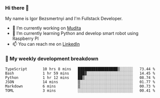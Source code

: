 ### Hi there 👋

My name is Igor Bezsmertnyi and I'm Fullstack Developer.

- 🔭 I’m currently working on [Mudita](https://mudita.com/)
- 🌱 I’m currently learning Python and develop smart robot using Raspberry PI
- 📫 You can reach me on [LinkedIn](https://www.linkedin.com/in/igor-bezsmertnyi-529522114/)

### 🧮 My weekly development breakdown
<!--START_SECTION:waka-->

```text
TypeScript       10 hrs 8 mins   ██████████████████▒░░░░░░   73.44 %
Bash             1 hr 59 mins    ███▓░░░░░░░░░░░░░░░░░░░░░   14.45 %
Python           1 hr 12 mins    ██▒░░░░░░░░░░░░░░░░░░░░░░   08.74 %
JSON             14 mins         ▒░░░░░░░░░░░░░░░░░░░░░░░░   01.77 %
Markdown         6 mins          ▒░░░░░░░░░░░░░░░░░░░░░░░░   00.73 %
TOML             3 mins          ░░░░░░░░░░░░░░░░░░░░░░░░░   00.41 %
```

<!--END_SECTION:waka-->

<!--
**igorbezsmertnyi/igorbezsmertnyi** is a ✨ _special_ ✨ repository because its `README.md` (this file) appears on your GitHub profile.

Here are some ideas to get you started:

- 🔭 I’m currently working on ...
- 🌱 I’m currently learning ...
- 👯 I’m looking to collaborate on ...
- 🤔 I’m looking for help with ...
- 💬 Ask me about ...
- 📫 How to reach me: ...
- 😄 Pronouns: ...
- ⚡ Fun fact: ...
-->
